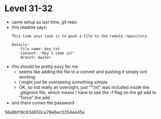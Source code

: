 # Level 31-32

- same setup as last time, git repo
- this readme says:
    ~~~
    This time your task is to push a file to the remote repository.

    Details:
        File name: key.txt
        Content: 'May I come in?'
        Branch: master
    ~~~
- this should be pretty easy for me 
    - seems like adding the file to a commit and pushing it simply isnt working
    - I might just be overseeing something simple
    - OK, so not really an oversight, just "*.txt" was included inside the .gitignore file, which means I have to use the -f flag on the git add to "force" the add
- and there comes the password

56a9bf19c63d650ce78e6ec0354ee45e



